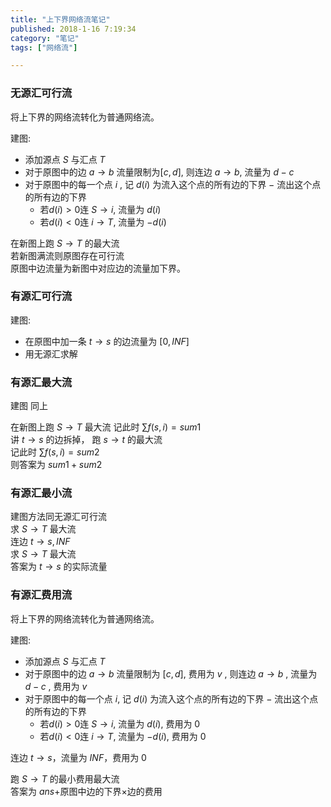 ```yaml
---
title: "上下界网络流笔记"
published: 2018-1-16 7:19:34
category: "笔记"
tags: ["网络流"]

---
```


### 无源汇可行流

将上下界的网络流转化为普通网络流。  

建图:
  - 添加源点 $S$ 与汇点 $T$
  - 对于原图中的边 $a \to b$ 流量限制为$[c, d]$, 则连边 $a \to b$, 流量为 $d-c$
  - 对于原图中的每一个点 $i$ , 记 $d(i)$ 为流入这个点的所有边的下界 $-$ 流出这个点的所有边的下界
    - 若$d(i) > 0$连 $S \to i$, 流量为 $d(i)$
    - 若$d(i) < 0$连 $i \to T$, 流量为 $-d(i)$

在新图上跑 $S \to T$ 的最大流  
若新图满流则原图存在可行流  
原图中边流量为新图中对应边的流量加下界。  

### 有源汇可行流

建图:
  - 在原图中加一条 $t \to s$ 的边流量为 $[0, INF]$  
  - 用无源汇求解

### 有源汇最大流

建图 同上

在新图上跑 $S \to T$ 最大流
记此时 $\sum{f(s, i)} = sum1$  
讲 $t \to s$ 的边拆掉， 跑 $s \to t$ 的最大流  
记此时 $\sum{f(s, i)} = sum2$  
则答案为 $sum1+sum2$

### 有源汇最小流

建图方法同无源汇可行流  
求 $S \to T$ 最大流    
连边 $t \to s,INF$  
求 $S \to T$ 最大流  
答案为 $t \to s$ 的实际流量

### 有源汇费用流

将上下界的网络流转化为普通网络流。  

建图: 
  - 添加源点 $S$ 与汇点 $T$
  - 对于原图中的边 $a \to b$ 流量限制为 $[c, d]$, 费用为 $v$ , 则连边 $a \to b$ , 流量为 $d-c$ , 费用为 $v$
  - 对于原图中的每一个点 $i$, 记 $d(i)$ 为流入这个点的所有边的下界 $-$ 流出这个点的所有边的下界
    - 若$d(i) > 0$连 $S \to i$, 流量为 $d(i)$, 费用为 $0$
    - 若$d(i) < 0$连 $i \to T$, 流量为 $-d(i)$, 费用为 $0$

连边 $t \to s$，流量为 $INF$，费用为 $0$

跑 $S \to T$ 的最小费用最大流  
答案为 $ans+$原图中边的下界$\times$边的费用

